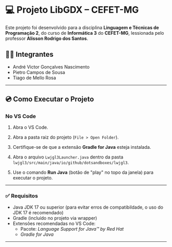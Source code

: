 # 💻 Projeto LibGDX – CEFET-MG

Este projeto foi desenvolvido para a disciplina **Linguagem e Técnicas de Programação 2**, do curso de **Informática 3** do **CEFET-MG**, lessionada pelo professor **Alisson Rodrigo dos Santos**.

## 👨‍💼 Integrantes

- André Victor Gonçalves Nascimento  
- Pietro Campos de Sousa  
- Tiago de Mello Rosa

---

## 💿 Como Executar o Projeto

### No VS Code

1. Abra o VS Code.

2. Abra a pasta raiz do projeto (`File > Open Folder`).

3. Certifique-se de que a extensão **Gradle for Java** esteja instalada.

4. Abra o arquivo `Lwjgl3Launcher.java` dentro da pasta `lwjgl3/src/main/java/io/github/dotsandboxes/lwjgl3`.

5. Use o comando **Run Java** (botão de "play" no topo da janela) para executar o projeto.

---

### ✅ Requisitos

- Java JDK 17 ou superior (para evitar erros de compatibildade, o uso do JDK 17 é recomendado) 
- Gradle (incluído no projeto via wrapper)  
- Extensões recomendadas no VS Code:  
  - Pacote: *Language Support for Java™ by Red Hat*  
  - *Gradle for Java*  

---
